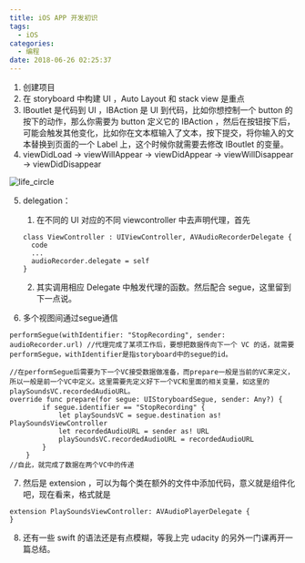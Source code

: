 ```yaml
---
title: iOS APP 开发初识
tags:
  - iOS
categories:
  - 编程
date: 2018-06-26 02:25:37
---
```


1. 创建项目
2. 在 storyboard 中构建 UI ，Auto Layout 和 stack view 是重点
3. IBoutlet 是代码到 UI ，IBAction 是 UI 到代码，比如你想控制一个 button 的按下的动作，那么你需要为 button 定义它的 IBAction ，然后在按钮按下后，可能会触发其他变化，比如你在文本框输入了文本，按下提交，将你输入的文本替换到页面的一个 Label 上，这个时候你就需要去修改 IBoutlet 的变量。
4. viewDidLoad -> viewWillAppear -> viewDidAppear -> viewWillDisappear -> viewDidDisappear
<!-- more -->
![life_circle](http://od3b21nvv.bkt.clouddn.com/hexoimg750169d3cdc7c657fb359e8c1492a72e.png)

5. delegation：

   1. 在不同的 UI 对应的不同  viewcontroller 中去声明代理，首先

   ```
   class ViewController : UIViewController, AVAudioRecorderDelegate {
     code
     ...
     audioRecorder.delegate = self
   }
   ```

   2. 其实调用相应 Delegate 中触发代理的函数。然后配合 segue，这里留到下一点说。

6. 多个视图间通过segue通信

```
performSegue(withIdentifier: "StopRecording", sender: audioRecorder.url) //代理完成了某项工作后，要想把数据传向下一个 VC 的话，就需要performSegue，withIdentifier是指storyboard中的segue的id。

//在performSegue后需要为下一个VC接受数据做准备，而prepare一般是当前的VC来定义，所以一般是前一个VC中定义。这里需要先定义好下一个VC和里面的相关变量，如这里的playSoundsVC.recordedAudioURL。
override func prepare(for segue: UIStoryboardSegue, sender: Any?) {
        if segue.identifier == "StopRecording" {
            let playSoundsVC = segue.destination as! PlaySoundsViewController
            let recordedAudioURL = sender as! URL
            playSoundsVC.recordedAudioURL = recordedAudioURL
        }
    }
//自此，就完成了数据在两个VC中的传递
```

7. 然后是 extension ，可以为每个类在额外的文件中添加代码，意义就是组件化吧，现在看来，格式就是

```
extension PlaySoundsViewController: AVAudioPlayerDelegate {
}
```

8. 还有一些 swift 的语法还是有点模糊，等我上完 udacity 的另外一门课再开一篇总结。


